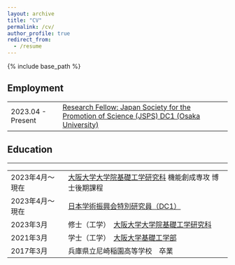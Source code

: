 ```yaml
---
layout: archive
title: "CV"
permalink: /cv/
author_profile: true
redirect_from:
  - /resume
---
```


{% include base_path %}

## Employment
<table style="border:none;font-size: 12pt;cellspacing=0>
    <tr style="border:none;">
        <td style="border:none;">2023.04 - Present</td><td style="border:none;"><a href="https://www.jsps.go.jp/english/e-pd/">Research Fellow: Japan Society for the Promotion of Science (JSPS) DC1 (Osaka University)</a></td>
    </tr>
</table>

## Education
----
<table style="border:none;font-size: 12pt;cellspacing=0>
    <tr style="border:none;">
        <td style="border:none;">2023年4月〜現在</td><td style="border:none;"><a href="https://www.es.osaka-u.ac.jp/ja/">大阪大学大学院基礎工学研究科</a> 機能創成専攻 博士後期課程</td>
    </tr>
    <tr style="border:none;">
        <td style="border:none;">2023年4月〜現在</td><td style="border:none;"><a href="https://www.jsps.go.jp/j-pd/index.html">日本学術振興会特別研究員（DC1）</a></td>
    </tr>
    <tr style="border:none;">
        <td style="border:none;">2023年3月</td><td style="border:none;">修士（工学）　<a href="https://www.es.osaka-u.ac.jp/ja/">大阪大学大学院基礎工学研究科</a></td>
    </tr>
    <tr style="border:none;">
        <td style="border:none;">2021年3月</td><td style="border:none;">学士（工学）　<a href="https://www.es.osaka-u.ac.jp/ja/">大阪大学基礎工学部</a></td>
    </tr>
    <tr style="border:none;">
        <td style="border:none;">2017年3月</td><td style="border:none;">兵庫県立尼崎稲園高等学校　卒業</td>
    </tr>
</table>
